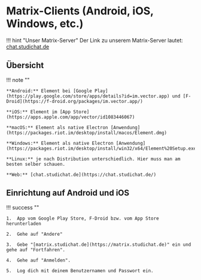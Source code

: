 Matrix-Clients (Android, iOS, Windows, etc.)
================

!!! hint "Unser Matrix-Server"
    Der Link zu unserem Matrix-Server lautet: <a href="https://chat.studichat.de/" target="_blank">chat.studichat.de</a>

## Übersicht

!!! note ""

    **Android:** Element bei [Google Play](https://play.google.com/store/apps/details?id=im.vector.app) und [F-Droid](https://f-droid.org/packages/im.vector.app/)

    **iOS:** Element im [App Store](https://apps.apple.com/app/vector/id1083446067)

    **macOS:** Element als native Electron [Anwendung](https://packages.riot.im/desktop/install/macos/Element.dmg)

    **Windows:** Element als native Electron [Anwendung](https://packages.riot.im/desktop/install/win32/x64/Element%20Setup.exe)

    **Linux:** je nach Distribution unterschiedlich. Hier muss man am besten selber schauen.

    **Web:** [chat.studichat.de](https://chat.studichat.de/)

## Einrichtung auf Android und iOS

!!! success ""

    1.  App vom Google Play Store, F-Droid bzw. vom App Store herunterladen

    2.  Gehe auf "Andere"

    3.  Gebe "[matrix.studichat.de](https://matrix.studichat.de)" ein und gehe auf "Fortfahren".

    4.  Gehe auf "Anmelden".

    5.  Log dich mit deinem Benutzernamen und Passwort ein.
